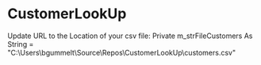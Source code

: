 # CustomerLookUp
Update URL to the Location of your csv file:
Private m_strFileCustomers As String = "C:\Users\bgummelt\Source\Repos\CustomerLookUp\customers.csv"
